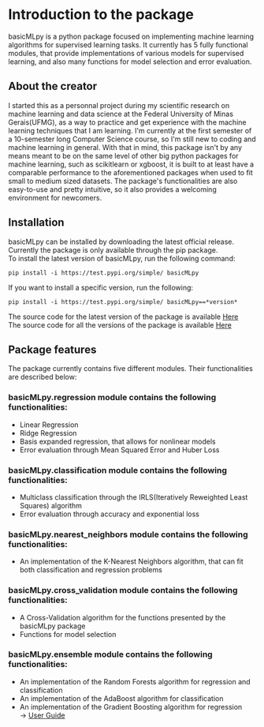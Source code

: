 # Introduction to the package
basicMLpy is a python package focused on implementing machine learning algorithms for supervised learning tasks. It currently has 5 fully functional modules, that provide implementations of various models for supervised learning, and also many functions for model selection and error evaluation.
## About the creator
I started this as a personnal project during my scientific research on machine learning and data science at the Federal University of Minas Gerais(UFMG), as a way to practice and get experience with the machine learning techniques that I am learning. I'm currently at the first semester of a 10-semester long Computer Science course, so I'm still new to coding and machine learning in general. With that in mind, this package isn't by any means meant to be on the same level of other big python packages for machine learning, such as scikitlearn or xgboost, it is built to at least have a comparable performance to the aforementioned packages when used to fit small to medium sized datasets. The package's functionalities are also easy-to-use and pretty intuitive, so it also provides a welcoming environment for newcomers.
## Installation
basicMLpy can be installed by downloading the latest official release. Currently the package is only available through the pip package.<br />
To install the latest version of basicMLpy, run the following command:<br />
```
pip install -i https://test.pypi.org/simple/ basicMLpy
```
If you want to install a specific version, run the following:<br />
```
pip install -i https://test.pypi.org/simple/ basicMLpy==*version*
```
The source code for the latest version of the package is available [Here](https://github.com/HenrySilvaCS/basicMLpy)<br />
The source code for all the versions of the package is available [Here](https://test.pypi.org/project/basicMLpy/#history)
## Package features
The package currently contains five different modules. Their functionalities are described below:<br />
### basicMLpy.regression module contains the following functionalities:
* Linear Regression 
* Ridge Regression 
* Basis expanded regression, that allows for nonlinear models 
* Error evaluation through Mean Squared Error and Huber Loss<br />
### basicMLpy.classification module contains the following functionalities:
* Multiclass classification through the IRLS(Iteratively Reweighted Least Squares) algorithm
* Error evaluation through accuracy and exponential loss<br />
### basicMLpy.nearest_neighbors module contains the following functionalities:
* An implementation of the K-Nearest Neighbors algorithm, that can fit both classification and regression problems<br />
### basicMLpy.cross_validation module contains the following functionalities:
* A Cross-Validation algorithm for the functions presented by the basicMLpy package
* Functions for model selection<br />
### basicMLpy.ensemble module contains the following functionalities:
* An implementation of the Random Forests algorithm for regression and classification
* An implementation of the AdaBoost algorithm for classification
* An implementation of the Gradient Boosting algorithm for regression<br />
-> [User Guide](https://henrysilvacs.github.io/basicMLpy/user_guide)
  
